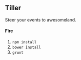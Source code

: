 ## Tiller

Steer your events to awesomeland.

#### Fire

1. `npm install`
2. `bower install`
3. `grunt`
